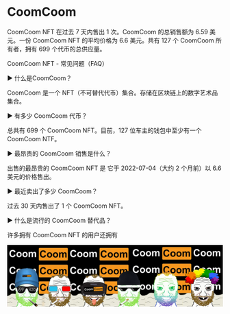 # CoomCoom

CoomCoom NFT 在过去 7 天内售出 1 次。CoomCoom 的总销售额为 6.59 美元。一份 CoomCoom NFT 的平均价格为 6.6 美元。共有 127 个 CoomCoom 所有者，拥有 699 个代币的总供应量。

CoomCoom NFT - 常见问题（FAQ）

▶ 什么是CoomCoom？

CoomCoom 是一个 NFT（不可替代代币）集合。存储在区块链上的数字艺术品集合。

▶ 有多少 CoomCoom 代币？

总共有 699 个 CoomCoom NFT。目前，127 位车主的钱包中至少有一个 CoomCoom NTF。

▶ 最昂贵的 CoomCoom 销售是什么？

出售的最昂贵的 CoomCoom NFT 是 它于 2022-07-04（大约 2 个月前）以 6.6 美元的价格售出。

▶ 最近卖出了多少 CoomCoom？

过去 30 天内售出了 1 个 CoomCoom NFT。

▶ 什么是流行的 CoomCoom 替代品？

许多拥有 CoomCoom NFT 的用户还拥有 

![NFT](unnamed.png)


